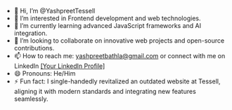 - 👋 Hi, I’m @YashpreetTessell
- 👀 I’m interested in Frontend development and web technologies.
- 🌱 I’m currently learning advanced JavaScript frameworks and AI integration.
- 💞️ I’m looking to collaborate on innovative web projects and open-source contributions.
- 📫 How to reach me: yashpreetbathla@gmail.com or connect with me on LinkedIn [[Your LinkedIn Profile]](https://www.linkedin.com/in/yashpreetbathla/)
- 😄 Pronouns: He/Him
- ⚡ Fun fact: I single-handedly revitalized an outdated website at Tessell, aligning it with modern standards and integrating new features seamlessly.

